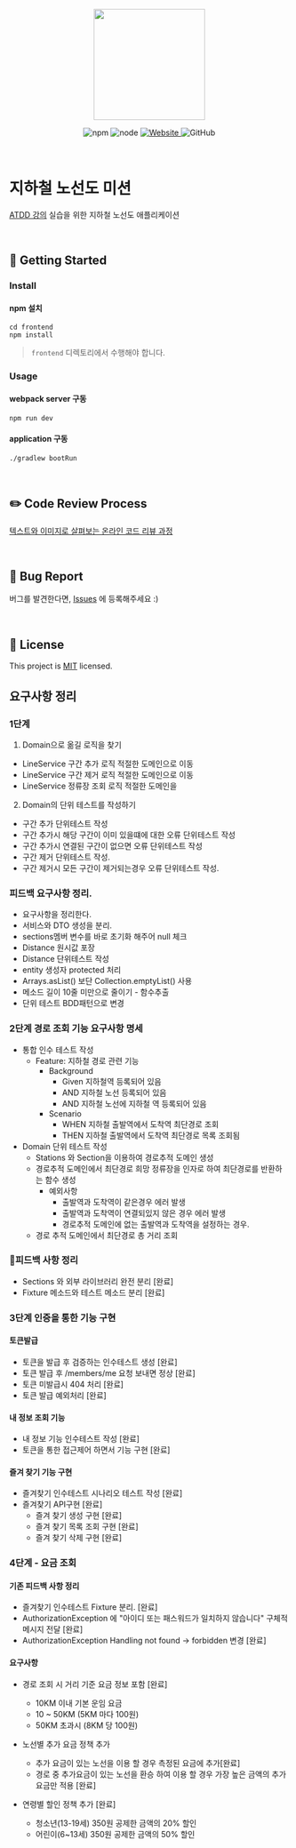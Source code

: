 <p align="center">
    <img width="200px;" src="https://raw.githubusercontent.com/woowacourse/atdd-subway-admin-frontend/master/images/main_logo.png"/>
</p>
<p align="center">
  <img alt="npm" src="https://img.shields.io/badge/npm-6.14.15-blue">
  <img alt="node" src="https://img.shields.io/badge/node-14.18.2-blue">
  <a href="https://edu.nextstep.camp/c/R89PYi5H" alt="nextstep atdd">
    <img alt="Website" src="https://img.shields.io/website?url=https%3A%2F%2Fedu.nextstep.camp%2Fc%2FR89PYi5H">
  </a>
  <img alt="GitHub" src="https://img.shields.io/github/license/next-step/atdd-subway-admin">
</p>

<br>

# 지하철 노선도 미션

[ATDD 강의](https://edu.nextstep.camp/c/R89PYi5H) 실습을 위한 지하철 노선도 애플리케이션

<br>

## 🚀 Getting Started

### Install

#### npm 설치

```
cd frontend
npm install
```

> `frontend` 디렉토리에서 수행해야 합니다.

### Usage

#### webpack server 구동

```
npm run dev
```

#### application 구동

```
./gradlew bootRun
```

<br>

## ✏️ Code Review Process

[텍스트와 이미지로 살펴보는 온라인 코드 리뷰 과정](https://github.com/next-step/nextstep-docs/tree/master/codereview)

<br>

## 🐞 Bug Report

버그를 발견한다면, [Issues](https://github.com/next-step/atdd-subway-service/issues) 에 등록해주세요 :)

<br>

## 📝 License

This project is [MIT](https://github.com/next-step/atdd-subway-service/blob/master/LICENSE.md)
licensed.

## 요구사항 정리

### 1단계

1. Domain으로 옮길 로직을 찾기

- LineService 구간 추가 로직 적절한 도메인으로 이동
- LineService 구간 제거 로직 적절한 도메인으로 이동
- LineService 정류장 조회 로직 적절한 도메인을

2. Domain의 단위 테스트를 작성하기

- 구간 추가 단위테스트 작성
- 구간 추가시 해당 구간이 이미 있을떄에 대한 오류 단위테스트 작성
- 구간 추가시 연결된 구간이 없으면 오류 단위테스트 작성
- 구간 제거 단위테스트 작성.
- 구간 제거시 모든 구간이 제거되는경우 오류 단위테스트 작성.

### 피드백 요구사항 정리.

- 요구사항을 정리한다.
- 서비스와 DTO 생성을 분리.
- sections멤버 변수를 바로 초기화 해주어 null 체크
- Distance 원시값 포장
- Distance 단위테스트 작성
- entity 생성자 protected 처리
- Arrays.asList() 보단 Collection.emptyList() 사용
- 메소드 길이 10줄 미만으로 줄이기 - 함수추출
- 단위 테스트 BDD패턴으로 변경

### 2단계 경로 조회 기능 요구사항 명세

* 통합 인수 테스트 작성
    * Feature: 지하철 경로 관련 기능
        * Background
            * Given 지하철역 등록되어 있음
            * AND 지하철 노선 등록되어 있음
            * AND 지하철 노선에 지하철 역 등록되어 있음
        * Scenario
            * WHEN 지하철 출발역에서 도착역 최단경로 조회
            * THEN 지하철 출발역에서 도착역 최단경로 목록 조회됨
* Domain 단위 테스트 작성
    * Stations 와 Section을 이용하여 경로추적 도메인 생성
    * 경로추적 도메인에서 최단경로 희망 정류장을 인자로 하여 최단경로를 반환하는 함수 생성
        * 예외사항
            * 출발역과 도착역이 같은경우 에러 발생
            * 출발역과 도착역이 연결되있지 않은 경우 에러 발생
            * 경로추적 도메인에 없는 출발역과 도착역을 설정하는 경우.
    * 경로 추적 도메인에서 최단경로 총 거리 조회

### 피드백 사항 정리

* Sections 와 외부 라이브러리 완전 분리 [완료]
* Fixture 메소드와 테스트 메소드 분리 [완료]

### 3단계 인증을 통한 기능 구현

#### 토큰발급

* 토큰을 발급 후 검증하는 인수테스트 생성 [완료]
* 토큰 발급 후 /members/me 요청 보내면 정상 [완료]
* 토큰 미발급시 404 처리 [완료]
* 토큰 발급 예외처리 [완료]

#### 내 정보 조회 기능

* 내 정보 기능 인수테스트 작성 [완료]
* 토큰을 통한 접근제어 하면서 기능 구현 [완료]

#### 즐겨 찾기 기능 구현

* 즐겨찾기 인수테스트 시나리오 테스트 작성 [완료]
* 즐겨찾기 API구현 [완료]
    * 즐겨 찾기 생성 구현 [완료]
    * 즐겨 찾기 목록 조회 구현 [완료]
    * 즐겨 찾기 삭제 구현 [완료]

### 4단계 - 요금 조회

#### 기존 피드백 사항 정리

* 즐겨찾기 인수테스트 Fixture 분리. [완료]
* AuthorizationException 에 "아이디 또는 패스워드가 일치하지 않습니다" 구체적 메시지 전달 [완료]
* AuthorizationException Handling not found -> forbidden 변경 [완료]

#### 요구사항

* 경로 조회 시 거리 기준 요금 정보 포함 [완료]

    * 10KM 이내 기본 운임 요금
    * 10 ~ 50KM (5KM 마다 100원)
    * 50KM 초과시 (8KM 당 100원)

* 노선별 추가 요금 정책 추가
    * 추가 요금이 있는 노선을 이용 할 경우 측정된 요금에 추가[완료]
    * 경로 중 추가요금이 있는 노선을 환승 하여 이용 할 경우 가장 높은 금액의 추가 요금만 적용 [완료]
* 연령별 할인 정책 추가 [완료]

    * 청소년(13-19세) 350원 공제한 금액의 20% 할인
    * 어린이(6~13세) 350원 공제한 금액의 50% 할인

